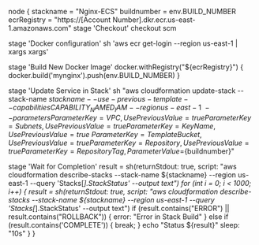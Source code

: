 node {
  stackname = "Nginx-ECS"
  buildnumber = env.BUILD_NUMBER
  ecrRegistry = "https://[Account Number].dkr.ecr.us-east-1.amazonaws.com"
  stage 'Checkout'
    checkout scm

  stage 'Docker  configuration'
    sh 'aws ecr get-login --region us-east-1 | xargs xargs'

  stage 'Build New Docker Image'
    docker.withRegistry("${ecrRegistry}") {
      docker.build('mynginx').push(env.BUILD_NUMBER)
    }

  stage 'Update Service in Stack'
    sh "aws cloudformation update-stack --stack-name ${stackname} --use-previous-template --capabilities CAPABILITY_NAMED_IAM  --region us-east-1  \
    --parameters ParameterKey=VPC,UsePreviousValue=true ParameterKey=Subnets,UsePreviousValue=true ParameterKey=KeyName,UsePreviousValue=true \
    ParameterKey=TemplateBucket,UsePreviousValue=true ParameterKey=Repository,UsePreviousValue=true ParameterKey=RepositoryTag,ParameterValue=${buildnumber}"

  stage 'Wait for Completion'
    result = sh(returnStdout: true, script: "aws cloudformation describe-stacks --stack-name ${stackname} --region us-east-1 --query 'Stacks[*].StackStatus' --output text")
    for (int i = 0; i < 1000; i++) {
      result = sh(returnStdout: true, script: "aws cloudformation describe-stacks --stack-name ${stackname} --region us-east-1 --query 'Stacks[*].StackStatus' --output text")
      if (result.contains("ERROR") || result.contains("ROLLBACK")) {
         error: "Error in Stack Build"
      } else if (result.contains('COMPLETE')) {
        break;
      }
      echo "Status ${result}"
      sleep: "10s"
    }
}

